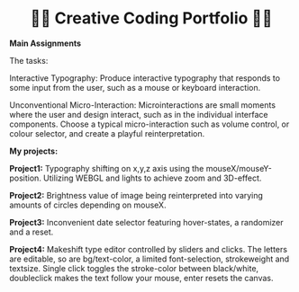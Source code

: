 <div align="center">
    <h1>👨‍💻 Creative Coding Portfolio 👩‍💻</h1>
</div>


**Main Assignments**

The tasks:

Interactive Typography: Produce interactive typography that responds to some input from the user, such as a mouse or keyboard interaction.

Unconventional Micro-Interaction: Microinteractions are small moments where the user and design interact, such as in the individual interface components. Choose a typical micro-interaction such as volume control, or colour selector, and create a playful reinterpretation.


**My projects:**

**Project1:** Typography shifting on x,y,z axis using the mouseX/mouseY-position. Utilizing WEBGL and lights to achieve zoom and 3D-effect.

**Project2:** Brightness value of image being reinterpreted into varying amounts of circles depending on mouseX.

**Project3:** Inconvenient date selector featuring hover-states, a randomizer and a reset.

**Project4:** Makeshift type editor controlled by sliders and clicks. The letters are editable, so are bg/text-color, a limited font-selection, strokeweight and textsize. Single click toggles the stroke-color between black/white, doubleclick makes the text follow your mouse, enter resets the canvas. 






